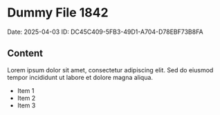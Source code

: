 # Dummy File 1842

Date: 2025-04-03
ID: DC45C409-5FB3-49D1-A704-D78EBF73B8FA

## Content

Lorem ipsum dolor sit amet, consectetur adipiscing elit.
Sed do eiusmod tempor incididunt ut labore et dolore magna aliqua.

* Item 1
* Item 2
* Item 3

